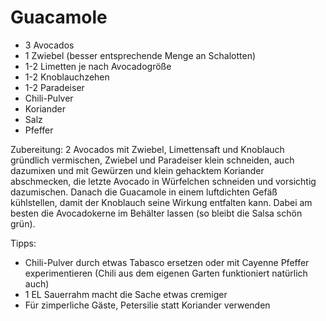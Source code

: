 # Guacamole

* 3 Avocados
* 1 Zwiebel (besser entsprechende Menge an Schalotten)
* 1-2 Limetten je nach Avocadogröße
* 1-2 Knoblauchzehen
* 1-2 Paradeiser
* Chili-Pulver
* Koriander
* Salz
* Pfeffer

Zubereitung:
2 Avocados mit Zwiebel, Limettensaft und Knoblauch gründlich vermischen, Zwiebel und Paradeiser klein schneiden, auch dazumixen und mit Gewürzen und klein gehacktem Koriander abschmecken, die letzte Avocado in Würfelchen schneiden und vorsichtig dazumischen. Danach die Guacamole in einem luftdichten Gefäß kühlstellen, damit der Knoblauch seine Wirkung entfalten kann. Dabei am besten die Avocadokerne im Behälter lassen (so bleibt die Salsa schön grün).

Tipps:
* Chili-Pulver durch etwas Tabasco ersetzen oder mit Cayenne Pfeffer experimentieren (Chili aus dem eigenen Garten funktioniert natürlich auch)
* 1 EL Sauerrahm macht die Sache etwas cremiger
* Für zimperliche Gäste, Petersilie statt Koriander verwenden



